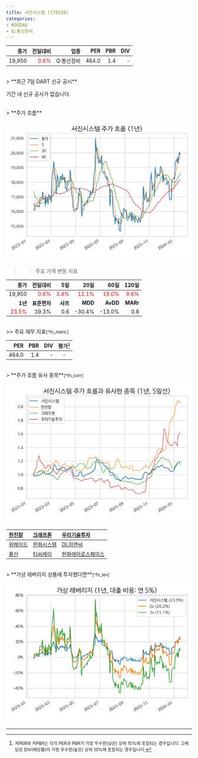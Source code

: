 ```yaml
---
title: 서진시스템 (178320)
categories:
- KOSDAQ
- Q:통신장비
---
```


| **종가** | **전일대비** | **업종** | **PER** | **PBR** | **DIV** |
| -------: | -----------: | -------: | ------: | ------: | ------: |
|19,950|<span style="color: red">0.6%</span>|Q:통신장비|464.0|1.4|-|

<!-- more -->

<br>
> **최근 7일 DART 신규 공시<a id="dart"></a>**

기간 내 신규 공시가 없습니다.

<br>
> **주가 흐름<a id="price"></a>**

![178320](/assets/images/stock/178320.png)

>> 주요 가격 변동 지표

|**종가**|**전일대비**|**5일**|**20일**|**60일**|**120일**|
|-------:|-----------:|------:|-------:|-------:|--------:|
| 19,950 | <span style="color: red">0.6%</span> | <span style="color: red">3.4%</span> | <span style="color: red">12.1%</span> | <span style="color: red">19.0%</span> | <span style="color: red">9.6%</span> |
|**1년**|**표준편차**|**샤프**|**MDD**|**AvDD**|**MARr**|
| <span style="color: red">23.5%</span> | 39.3% | 0.6 | -30.4% | -13.0% | 0.8 |


<br>
>> 주요 재무 지표<small>[^fn_meric]</small>

| **PER** | **PBR** | **DIV** | **평가**<small>[^fn_finance_tags]</small> |
| ------: | ------: | ------: | :------: |
| 464.0 | 1.4 | - | - |


<br>
> **주가 흐름 유사 종목<a id="corr"></a>**<small>[^fn_corr]</small>

![178320](/assets/images/stock/178320_corr.png)

| [한진칼](/180640/) | [크래프톤](/259960/) | [우리기술투자](/041190/) |
|:---------------------------------------|:---------------------------------------|:---------------------------------------|
| [위메이드](/112040/) | [한화시스템](/272210/) | [DL이앤씨](/375500/) |
| [풍산](/103140/) | [티씨케이](/064760/) | [한화에어로스페이스](/012450/) |

<br>
> **가상 레버리지 상품에 투자했다면<a id="2x"></a>**<small>[^fn_lev]</small>

![178320](/assets/images/stock/178320_2x.png)

---
[^fn_sector_abbr]: <small>코스닥과 코스피는 업종 분류가 조금 다릅니다. 본 사이트는 각 시장의 분류명을 그대로 이용합니다. 어느 시장에 해당되는지 명확하게 하기 위하여 코스피(P:) 또는 코스닥(Q:)를 접두어로 붙여 사용합니다.</small>
[^fn_finance_tags]: <small>저PER와 저PBR는 각각 PER과 PBR가 가장 우수한(낮은) 상위 10%에 포함되는 경우입니다. 고배당은 DIV(배당률)이 가장 우수한(높은) 상위 10%에 포함되는 경우입니다.</small>
[^fn_metric]: <small>모든 지표는 최근 1년 데이터만을 이용하며 산출합니다. 표준편차는 일일 변동성으로 추정한 연단위 변동성입니다. 샤프(Sharpe)는 1년 수익률 / 연단위 표준편차입니다. MDD(Maximum Drawdown) 최대 낙폭(손실폭)입니다. DD(Drawdown)은 현재 낙폭입니다. AvDD(Average Drawdown)은 평균 낙폭입니다. MARr(Managed Account Reports Ratio)은 1년 수익률 / MDD입니다. Calmar Ratio라 불리기도 합니다.</small>
[^fn_corr]: <small>과거 유사한 주가 흐름을 보였던 종목입니다. 관심있는 종목과 동일한 투자 아이디어를 적용할 수 있는 후보가 될 수 있습니다. 해당 종목이 미래에도 유사한 주가 흐름을 보일 것이라는 예상은 아닙니다.</small>
[^fn_lev]: <small>변동성 위험을 직관적으로 살펴봄으로써, 레버리지 투자 또는 포트폴리오 내 비중 확대에 적합한지 판단하는데 도움을 얻을 수 있습니다.</small>